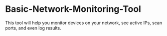 # Basic-Network-Monitoring-Tool
This tool will help you monitor devices on your network, see active IPs, scan ports, and even log results.
